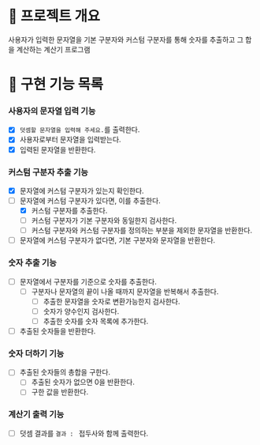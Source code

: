 # 💪 프로젝트 개요

사용자가 입력한 문자열을 기본 구분자와 커스텀 구분자를 통해 숫자를 추출하고 그 합을 계산하는 계산기 프로그램

# 📝 구현 기능 목록

### 사용자의 문자열 입력 기능

- [x] `덧셈할 문자열을 입력해 주세요.`를 출력한다.
- [x] 사용자로부터 문자열을 입력받는다.
- [x] 입력된 문자열을 반환한다.

### 커스텀 구분자 추출 기능

- [x] 문자열에 커스텀 구분자가 있는지 확인한다.
- [ ] 문자열에 커스텀 구분자가 있다면, 이를 추출한다.
    - [x] 커스텀 구분자를 추출한다.
    - [ ] 커스텀 구분자가 기본 구분자와 동일한지 검사한다.
    - [ ] 커스텀 구분자와 커스텀 구분자를 정의하는 부분을 제외한 문자열을 반환한다.
- [ ] 문자열에 커스텀 구분자가 없다면, 기본 구분자와 문자열을 반환한다.

### 숫자 추출 기능

- [ ] 문자열에서 구분자를 기준으로 숫자를 추출한다.
    - [ ] 구분자나 문자열의 끝이 나올 때까지 문자열을 반복해서 추출한다. 
        - [ ] 추출한 문자열을 숫자로 변환가능한지 검사한다.
        - [ ] 숫자가 양수인지 검사한다.
        - [ ] 추출한 숫자를 숫자 목록에 추가한다.
- [ ] 추출된 숫자들을 반환한다.

### 숫자 더하기 기능

- [ ] 추출된 숫자들의 총합을 구한다.
    - [ ] 추출된 숫자가 없으면 0을 반환한다.
    - [ ] 구한 값을 반환한다.

### 계산기 출력 기능

- [ ] 덧셈 결과를 `결과 : ` 접두사와 함께 출력한다.
